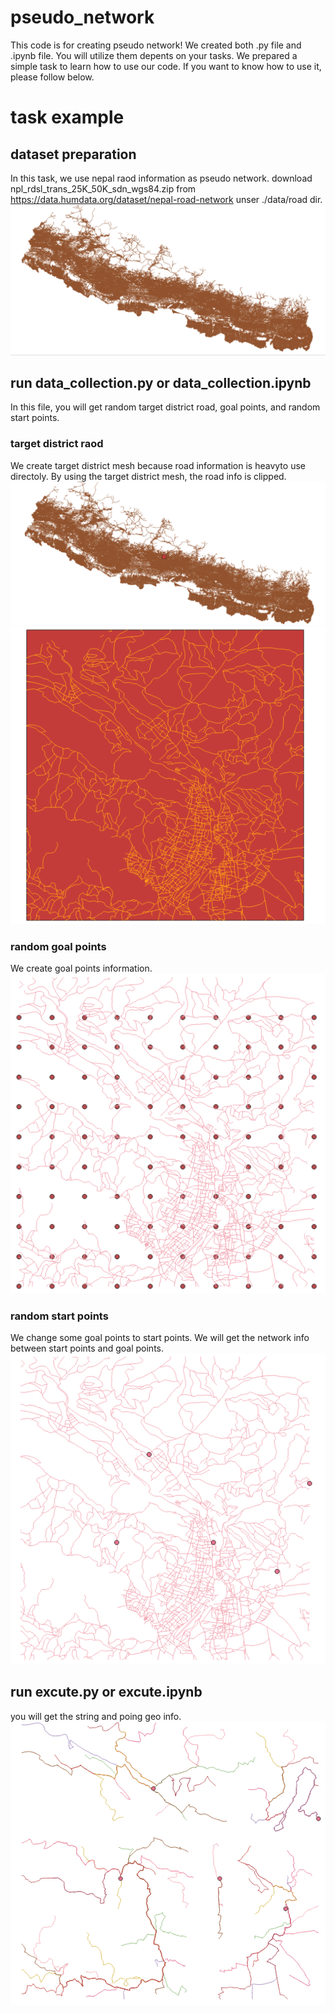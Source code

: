 # pseudo_network
This code is for creating pseudo network!
We created both .py file and .ipynb file. You will utilize them depents on your tasks.
We prepared a simple task to learn how to use our code. If you want to know how to use it, please follow below.


# task example
## dataset preparation
In this task, we use nepal raod information as pseudo network.
download npl_rdsl_trans_25K_50K_sdn_wgs84.zip from https://data.humdata.org/dataset/nepal-road-network unser ./data/road dir.  
![画像](/assets/road.png)

## run data_collection.py or data_collection.ipynb
In this file, you will get random target district road, goal points, and random start points.

### target district raod
We create target district mesh because road information is heavyto use directoly. 
By using the target district mesh, the road info is clipped.  
![画像](/assets/tar_road.png)
![画像](/assets/tar_road_dis.png)

### random goal points
We create goal points information.  
![画像](/assets/goal_points.png)

### random start points
We change some goal points to start points. We will get the network info between start points and goal points.
![画像](/assets/start_points.png)


## run excute.py or excute.ipynb
you will get the string and poing geo info.  
![画像](/assets/pseudo_network.png)
